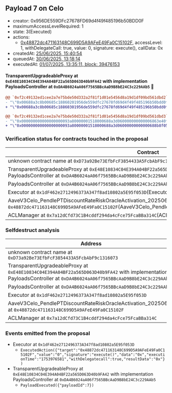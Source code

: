 ## Payload 7 on Celo

- creator: 0x956DE559DFc27678FD69d4f49f485196b50BDD0F
- maximumAccessLevelRequired: 1
- state: 3(Executed)
- actions:
  - [0x48872dc471163148C699D5A9AFeE49Fa0C15102F](https://celoscan.io/tx/0x48872dc471163148C699D5A9AFeE49Fa0C15102F), accessLevel: 1, withDelegateCall: true, value: 0, signature: execute(), callData: 0x
- createdAt: [25/06/2025, 15:40:54](https://celoscan.io/tx/0xf7de451218c772cc65fb7251199a6503ef878ea741bc88fc7be1ff716a2769fa)
- queuedAt: [30/06/2025, 13:18:14](https://celoscan.io/tx/0x9fe24b59e2068d141d4b2da195d7a75abf78659831e8b0e48c6018ac7e7082cb)
- executedAt: [01/07/2025, 13:35:11, block: 39476153](https://celoscan.io/tx/0x9fa42809562ac329ef508297b338104925082a66e0d64048c0c11f0062516a09)

#### TransparentUpgradeableProxy at `0xE48E10834C04E394A04BF22a565D063D40b9FA42` with implementation PayloadsController at `0xDA4B6024aA06f7565BBcAaD9B8bE24C3c229AAb5` :ghost:

```diff
@@ `0xf2c49132ed1cee2a7e75bde50d332a2f81f1d01e5456d8a19d1df09bd561dbd2` raw  @@
- "\"0x00688a3c8b00685c18860201956de559dfc27678fd69d4f49f485196b50bdd0f\""
+ "\"0x00688a3c8b00685c18860301956de559dfc27678fd69d4f49f485196b50bdd0f\""

@@ `0xf2c49132ed1cee2a7e75bde50d332a2f81f1d01e5456d8a19d1df09bd561dbd3` raw  @@
- "\"0x000000000000000000093a80000001518000688a3d060000000000006863e40f\""
+ "\"0x000000000000000000093a80000001518000688a3d06000000000000688b8f05\""

```
### Verification status for contracts touched in the proposal

| Contract | Status |
|---------|------------|
| unknown contract name at `0xD73a92Be73EfbFcF3854433A5FcbAbF9c1316073`(undefined) | EOA |
| TransparentUpgradeableProxy at `0xE48E10834C04E394A04BF22a565D063D40b9FA42` with implementation PayloadsController at `0xDA4B6024aA06f7565BBcAaD9B8bE24C3c229AAb5`(TransparentUpgradeableProxy) | Contract |
| PayloadsController at `0xDA4B6024aA06f7565BBcAaD9B8bE24C3c229AAb5`(PayloadsController) | Contract |
| Executor at `0x1dF462e2712496373A347f8ad10802a5E95f053D`(Executor) | Contract |
| AaveV3Celo_PendlePTDiscountRateRiskOracleActivation_20250606 at `0x48872dc471163148C699D5A9AFeE49Fa0C15102F`(AaveV3Celo_PendlePTDiscountRateRiskOracleActivation_20250606) | Contract |
| ACLManager at `0x7a12dCfd73C1B4cddf294da4cFce75FcaBBa314C`(ACLManager) | Contract |

### Selfdestruct analysis

| Address | Result |
|---------|------------|
| unknown contract name at `0xD73a92Be73EfbFcF3854433A5FcbAbF9c1316073` | Empty |
| TransparentUpgradeableProxy at `0xE48E10834C04E394A04BF22a565D063D40b9FA42` with implementation PayloadsController at `0xDA4B6024aA06f7565BBcAaD9B8bE24C3c229AAb5` | DelegateCall |
| PayloadsController at `0xDA4B6024aA06f7565BBcAaD9B8bE24C3c229AAb5` | Safe |
| Executor at `0x1dF462e2712496373A347f8ad10802a5E95f053D` | DelegateCall |
| AaveV3Celo_PendlePTDiscountRateRiskOracleActivation_20250606 at `0x48872dc471163148C699D5A9AFeE49Fa0C15102F` | Safe |
| ACLManager at `0x7a12dCfd73C1B4cddf294da4cFce75FcaBBa314C` | Safe |

### Events emitted from the proposal

- Executor at `0x1dF462e2712496373A347f8ad10802a5E95f053D`
  - `ExecutedAction({"target":"0x48872dc471163148C699D5A9AFeE49Fa0C15102F","value":"0","signature":"execute()","data":"0x","executionTime":"1753976581","withDelegatecall":true,"resultData":"0x"})`
- TransparentUpgradeableProxy at `0xE48E10834C04E394A04BF22a565D063D40b9FA42` with implementation PayloadsController at `0xDA4B6024aA06f7565BBcAaD9B8bE24C3c229AAb5`
  - `PayloadExecuted({"payloadId":7})`
